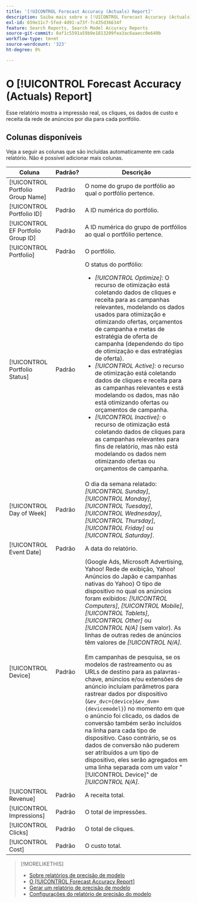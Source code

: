 ```yaml
---
title: '[!UICONTROL Forecast Accuracy (Actuals) Report]'
description: Saiba mais sobre o [!UICONTROL Forecast Accuracy (Actuals) Report], incluindo as colunas de dados.
exl-id: 659e11c7-5fed-4d91-a73f-7c435d36634f
feature: Search Reports, Search Model Accuracy Reports
source-git-commit: 0af1c5591a59b9e1813209fea3ac6aaecc0e649b
workflow-type: tm+mt
source-wordcount: '323'
ht-degree: 0%

---
```


# O [!UICONTROL Forecast Accuracy (Actuals) Report]

Esse relatório mostra a impressão real, os cliques, os dados de custo e receita da rede de anúncios por dia para cada portfólio.

## Colunas disponíveis

Veja a seguir as colunas que são incluídas automaticamente em cada relatório. Não é possível adicionar mais colunas.

| Coluna | Padrão? | Descrição |
|----|----|----|
| [!UICONTROL Portfolio Group Name] | Padrão | O nome do grupo de portfólio ao qual o portfólio pertence. |
| [!UICONTROL Portfolio ID] | Padrão | A ID numérica do portfólio. |
| [!UICONTROL EF Portfolio Group ID] | Padrão | A ID numérica do grupo de portfólios ao qual o portfólio pertence. |
| [!UICONTROL Portfolio] | Padrão | O portfólio. |
| [!UICONTROL Portfolio Status] | Padrão | O status do portfólio:<ul><li><i>[!UICONTROL Optimize]:</i> O recurso de otimização está coletando dados de cliques e receita para as campanhas relevantes, modelando os dados usados para otimização e otimizando ofertas, orçamentos de campanha e metas de estratégia de oferta de campanha (dependendo do tipo de otimização e das estratégias de oferta).</li><li><i>[!UICONTROL Active]:</i> o recurso de otimização está coletando dados de cliques e receita para as campanhas relevantes e está modelando os dados, mas não está otimizando ofertas ou orçamentos de campanha.</li><li><i>[!UICONTROL Inactive]:</i> o recurso de otimização está coletando dados de cliques para as campanhas relevantes para fins de relatório, mas não está modelando os dados nem otimizando ofertas ou orçamentos de campanha. |
| [!UICONTROL Day of Week] | Padrão | O dia da semana relatado: <i>[!UICONTROL Sunday]</i>, <i>[!UICONTROL Monday]</i>, <i>[!UICONTROL Tuesday]</i>, <i>[!UICONTROL Wednesday]</i>, <i>[!UICONTROL Thursday]</i>, <i>[!UICONTROL Friday]</i> ou <i>[!UICONTROL Saturday]</i>. |
| [!UICONTROL Event Date] | Padrão | A data do relatório. |
| [!UICONTROL Device] | Padrão | (Google Ads, Microsoft Advertising, Yahoo! Rede de exibição, Yahoo! Anúncios do Japão e campanhas nativas do Yahoo) O tipo de dispositivo no qual os anúncios foram exibidos: <i>[!UICONTROL Computers]</i>, <i>[!UICONTROL Mobile]</i>, <i>[!UICONTROL Tablets]</i>, <i>[!UICONTROL Other]</i> ou <i>[!UICONTROL N/A]</i> (sem valor). As linhas de outras redes de anúncios têm valores de <i>[!UICONTROL N/A]</i>.<br><br>Em campanhas de pesquisa, se os modelos de rastreamento ou as URLs de destino para as palavras-chave, anúncios e/ou extensões de anúncio incluíam parâmetros para rastrear dados por dispositivo (<code>&amp;ev_dvc={device}&amp;ev_dvm={devicemodel}</code>) no momento em que o anúncio foi clicado, os dados de conversão também serão incluídos na linha para cada tipo de dispositivo. Caso contrário, se os dados de conversão não puderem ser atribuídos a um tipo de dispositivo, eles serão agregados em uma linha separada com um valor &quot;[!UICONTROL Device]&quot; de <i>[!UICONTROL N/A]</i>. |
| [!UICONTROL Revenue] | Padrão | A receita total. |
| [!UICONTROL Impressions] | Padrão | O total de impressões. |
| [!UICONTROL Clicks] | Padrão | O total de cliques. |
| [!UICONTROL Cost] | Padrão | O custo total. |

>[!MORELIKETHIS]
>
>* [Sobre relatórios de precisão de modelo](/help/search-social-commerce/reports/management/model-accuracy/model-accuracy-report-about.md)
>* [O [!UICONTROL Forecast Accuracy Report]](forecast-accuracy-report.md)
>* [Gerar um relatório de precisão de modelo](model-accuracy-report-generate.md)
>* [Configurações do relatório de precisão do modelo](/help/search-social-commerce/reports/management/model-accuracy/model-accuracy-report-settings.md)

